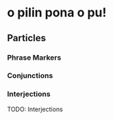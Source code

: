 # o pilin pona o pu!



## Particles

### Phrase Markers

### Conjunctions

### Interjections

TODO: Interjections


